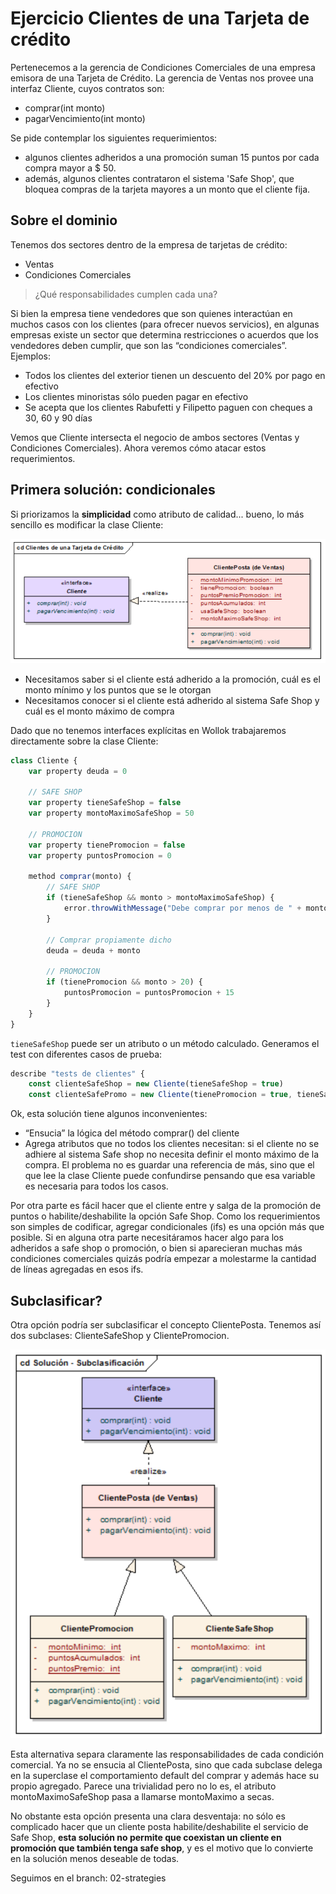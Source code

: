 # Ejercicio Clientes de una Tarjeta de crédito

Pertenecemos a la gerencia de Condiciones Comerciales de una empresa emisora de una Tarjeta de Crédito. La gerencia de Ventas nos provee una interfaz Cliente, cuyos contratos son:

* comprar(int monto)
* pagarVencimiento(int monto)

Se pide contemplar los siguientes requerimientos:

* algunos clientes adheridos a una promoción suman 15 puntos por cada compra mayor a $ 50.
* además, algunos clientes contrataron el sistema 'Safe Shop', que bloquea compras de la tarjeta mayores a un monto que el cliente fija.

## Sobre el dominio

Tenemos dos sectores dentro de la empresa de tarjetas de crédito: 

* Ventas
* Condiciones Comerciales

> ¿Qué responsabilidades cumplen cada una? 

Si bien la empresa tiene vendedores que son quienes interactúan en muchos casos con los clientes (para ofrecer nuevos servicios), en algunas empresas existe un sector que determina restricciones o acuerdos que los vendedores deben cumplir, que son las “condiciones comerciales”.  
Ejemplos:

* Todos los clientes del exterior tienen un descuento del 20% por pago en efectivo
* Los clientes minoristas sólo pueden pagar en efectivo
* Se acepta que los clientes Rabufetti y Filipetto paguen con cheques a 30, 60 y 90 días 

Vemos que Cliente intersecta el negocio de ambos sectores (Ventas y Condiciones Comerciales). Ahora veremos cómo atacar estos requerimientos.

## Primera solución: condicionales

Si priorizamos la **simplicidad** como atributo de calidad... bueno, lo más sencillo es modificar la clase Cliente:

![image](./images/if.png)

* Necesitamos saber si el cliente está adherido a la promoción, cuál es el monto mínimo y los puntos que se le otorgan
* Necesitamos conocer si el cliente está adherido al sistema Safe Shop y cuál es el monto máximo de compra

Dado que no tenemos interfaces explícitas en Wollok trabajaremos directamente sobre la clase Cliente:

```js
class Cliente {
	var property deuda = 0
	
	// SAFE SHOP
	var property tieneSafeShop = false
	var property montoMaximoSafeShop = 50
	
	// PROMOCION
	var property tienePromocion = false
	var property puntosPromocion = 0

	method comprar(monto) {
		// SAFE SHOP	
		if (tieneSafeShop && monto > montoMaximoSafeShop) {
			error.throwWithMessage("Debe comprar por menos de " + montoMaximoSafeShop)
		}
		
		// Comprar propiamente dicho
		deuda = deuda + monto
		
		// PROMOCION
		if (tienePromocion && monto > 20) {
			puntosPromocion = puntosPromocion + 15
		}
	}
}
```

`tieneSafeShop` puede ser un atributo o un método calculado. Generamos el test con diferentes casos de prueba:

```js
describe "tests de clientes" {
	const clienteSafeShop = new Cliente(tieneSafeShop = true)
	const clienteSafePromo = new Cliente(tienePromocion = true, tieneSafeShop = true) 
```

Ok, esta solución tiene algunos inconvenientes:

* “Ensucia” la lógica del método comprar() del cliente
* Agrega atributos que no todos los clientes necesitan: si el cliente no se adhiere al sistema Safe shop no necesita definir el monto máximo de la compra. El problema no es guardar una referencia de más, sino que el que lee la clase Cliente puede confundirse pensando que esa variable es necesaria para todos los casos.

Por otra parte es fácil hacer que el cliente entre y salga de la promoción de puntos o habilite/deshabilite la opción Safe Shop. Como los requerimientos son simples de codificar, agregar condicionales (ifs) es una opción más que posible. Si en alguna otra parte necesitáramos hacer algo para los adheridos a safe shop o promoción, o bien si aparecieran muchas más condiciones comerciales quizás podría empezar a molestarme la cantidad de líneas agregadas en esos ifs.

## Subclasificar?

Otra opción podría ser subclasificar el concepto ClientePosta. Tenemos así dos subclases: ClienteSafeShop y ClientePromocion.

![image](./images/herencia.png)

Esta alternativa separa claramente las responsabilidades de cada condición comercial. Ya no se ensucia al ClientePosta, sino que cada subclase delega en la superclase el comportamiento default del comprar y además hace su propio agregado. Parece una trivialidad pero no lo es, el atributo montoMaximoSafeShop pasa a llamarse montoMaximo a secas.

No obstante esta opción presenta una clara desventaja: no sólo es complicado hacer que un cliente posta habilite/deshabilite el servicio de Safe Shop, **esta solución no permite que coexistan un cliente en promoción que también tenga safe shop**, y es el motivo que lo convierte en la solución menos deseable de todas.

Seguimos en el branch: 02-strategies